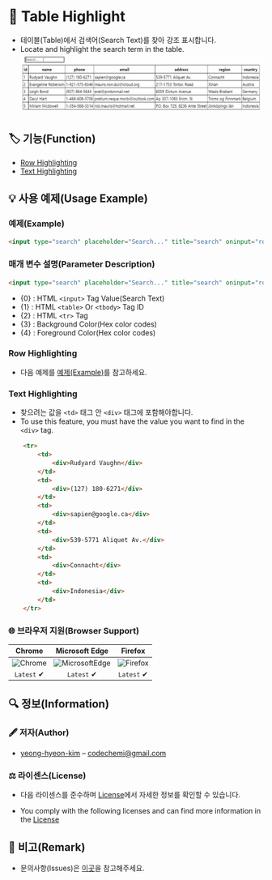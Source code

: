 # 📕 Table Highlight

- 테이블(Table)에서 검색어(Search Text)를 찾아 강조 표시합니다.
- Locate and highlight the search term in the table.
![Example](./examples/img/example.gif)

## 🏷️ 기능(Function)

- [Row Highlighting](#Row-Highlighting)
- [Text Highlighting](#Text-Highlighting)

## 💡 사용 예제(Usage Example)

### 예제(Example)

```html
<input type="search" placeholder="Search..." title="search" oninput="rowHighlight(this.value,'#TableBody','tr','#0AA1DD','#FFF')">
```

### 매개 변수 설명(Parameter Description)

```html
<input type="search" placeholder="Search..." title="search" oninput="rowHighlight({0},{1},{2},{3},{4})">
```

- {0} : HTML `<input>` Tag Value(Search Text)
- {1} : HTML `<table>` Or `<tbody>` Tag ID
- {2} : HTML `<tr>` Tag
- {3} : Background Color(Hex color codes)
- {4} : Foreground Color(Hex color codes)

### Row Highlighting

- 다음 예제를 [예제(Example)](#Example)를 참고하세요.

### Text Highlighting

- 찾으려는 값을 `<td>` 태그 안 `<div>` 태그에 포함해야합니다.
- To use this feature, you must have the value you want to find in the `<div>` tag.

```html
    <tr>
        <td>
            <div>Rudyard Vaughn</div>
        </td>
        <td>
            <div>(127) 180-6271</div>
        </td>
        <td>
            <div>sapien@google.ca</div>
        </td>
        <td>
            <div>539-5771 Aliquet Av.</div>
        </td>
        <td>
            <div>Connacht</div>
        </td>
        <td>
            <div>Indonesia</div>
        </td>
    </tr>
```

### 🌐 브라우저 지원(Browser Support)

|Chrome|Microsoft Edge|Firefox|
|:-:|:-:|:-:|
|![Chrome](https://img.shields.io/badge/Chrome-4285F4?style=flat-square&logo=GoogleChrome&logoColor=white)|![MicrosoftEdge](https://img.shields.io/badge/Edge-0078D7?style=flat-square&logo=MicrosoftEdge&logoColor=white)|![Firefox](https://img.shields.io/badge/Firefox-FF7139?style=flat-square&logo=FirefoxBrowser&logoColor=white)
|`Latest` ✔|`Latest` ✔|`Latest` ✔|

## 🔍 정보(Information)

### 🖋️ 저자(Author)

- [yeong-hyeon-kim](https://github.com/yeong-hyeon-kim) – codechemi@gmail.com

### ⚖️ 라이센스(License)

- 다음 라이센스를 준수하며 [License](./License)에서 자세한 정보를 확인할 수 있습니다.

- You comply with the following licenses and can find more information in the [License](./License)

## 📖 비고(Remark)

- 문의사항(Issues)은 [이곳](https://github.com/yeong-hyeon-kim/Table-Highlight/issues)을 참고해주세요.
